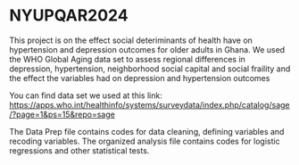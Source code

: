 # NYUPQAR2024
This project is on the effect social deteriminants of health have on hypertension and depression outcomes for older adults in Ghana. We used the WHO Global Aging data set to assess regional differences in depression, hypertension, neighborhood social capital and social fraility and the effect the variables had on depression and hypertension outcomes

You can find data set we used at this link: https://apps.who.int/healthinfo/systems/surveydata/index.php/catalog/sage/?page=1&ps=15&repo=sage

The Data Prep file contains codes for data cleaning, defining variables and recoding variables. The organized analysis file contains codes for logistic regressions and other statistical tests.
